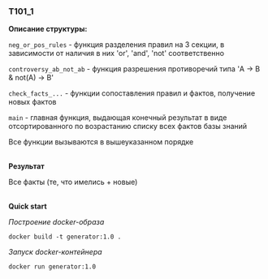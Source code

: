 ### T101_1

**Описание структуры:**

`neg_or_pos_rules` - функция разделения правил на 3 секции, в зависимости от наличия в них 'or', 'and', 'not' соответственно

`controversy_ab_not_ab` - функция разрешения противоречий типа 'A -> B & not(A) -> B'

`check_facts_...` - функции сопоставления правил и фактов, получение новых фактов

`main` - главная функция, выдающая конечный результат в виде отсортированного по возрастанию списку всех фактов базы знаний

Все функции вызываются в вышеуказанном порядке
<br/><br/>

**Результат**

Все факты (те, что имелись + новые) 
<br/><br/>

**Quick start**

*Построение docker-образа*
```
docker build -t generator:1.0 .
```

*Запуск docker-контейнера*
```
docker run generator:1.0
```

